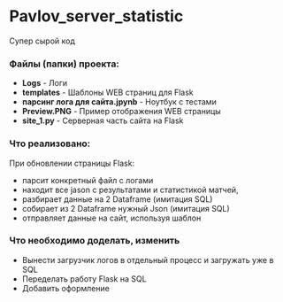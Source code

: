 # Pavlov_server_statistic
Супер сырой код

### Файлы (папки) проекта:
* **Logs** - Логи
* **templates** - Шаблоны WEB страниц для Flask
* **парсинг лога для сайта.jpynb** - Ноутбук с тестами
* **Preview.PNG** - Пример отображения WEB страницы
* **site_1.py** - Серверная часть сайта на Flask

### Что реализовано:
При обновлении страницы Flask:
* парсит конкретный файл с логами
* находит все jason с результатами и статистикой матчей,
* разбирает данные на 2 Dataframe (имитация SQL)
* собирает из 2 Dataframe нужный Json (имитация SQL)
* отправляет данные на сайт, используя шаблон

### Что необходимо доделать, изменить
* Вынести загрузчик логов в отдельный процесс и загружать уже в SQL
* Переделать работу Flask на SQL
* Добавить оформление
